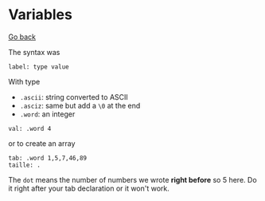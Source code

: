 # Variables

[Go back](..)

The syntax was

```asm6502
label: type value
```

With type

* ``.ascii``: string converted to ASCII
* ``.asciz``: same but add a `\0` at the end
* ``.word``: an integer

```asm6502
val: .word 4
```

or to create an array

```asm6502
tab: .word 1,5,7,46,89
taille: .
```

The ``dot`` means the number of numbers we wrote
**right before** so 5 here. Do it right after your
tab declaration or it won't work.